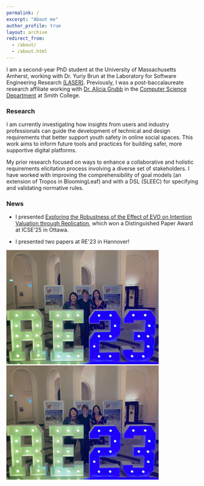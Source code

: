 ```yaml
---
permalink: /
excerpt: "About me"
author_profile: true
layout: archive
redirect_from: 
  - /about/
  - /about.html
---
```


I am a second-year PhD student at the University of Massachusetts Amherst, working with Dr. Yuriy Brun at the Laboratory for Software Engineering Research [(LASER)](https://laser.cs.umass.edu/). Previously, I was a post-baccalaureate research affiliate working with [Dr. Alicia Grubb](https://amgrubb.github.io/) in the [Computer Science Department](http://cs.smith.edu/) at Smith College.  

### Research 

I am currently investigating how insights from users and industry professionals can guide the development of technical and design requirements that better support youth safety in online social spaces. This work aims to inform future tools and practices for building safer, more supportive digital platforms.

My prior research focused on ways to enhance a collaborative and holistic requirements elicitation process involving a diverse set of stakeholders. I have worked with improving the comprehensibility of goal models (an extension of Tropos in BloomingLeaf) and with a DSL (SLEEC) for specifying and validating normative rules.

### News

- I presented [Exploring the Robustness of the Effect of EVO on Intention Valuation through Replication](https://yesugenb.github.io/icse25-paper.pdf), which won a Distinguished Paper Award at ICSE'25 in Ottawa. 
 
- I presented two papers at RE'23 in Hannover!

[<img src="images/re-2023.png"  width="400" >]([https://bsky.app/profile/yuriybrun.bsky.social/post/3lo4j7y2exc2i](https://x.com/YuriyBrun/status/1917948672022614202/photo/2))
[<img src="images/re-2023.png"  width="400" >](https://twitter.com/smithcollege/status/1717164135874429187/photo/1)
